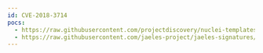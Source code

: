 ```yaml
---
id: CVE-2018-3714
pocs:
  - https://raw.githubusercontent.com/projectdiscovery/nuclei-templates/master/cves/CVE-2018-3714.yaml
  - https://raw.githubusercontent.com/jaeles-project/jaeles-signatures/master/cves/nodejs-path-traversal-cve-2018-3714.yaml
---
```

